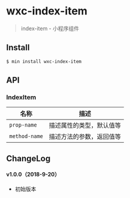 # wxc-index-item

> index-item - 小程序组件

## Install

``` bash
$ min install wxc-index-item
```


## API

### IndexItem

| 名称                  | 描述                         |
|----------------------|------------------------------|
|`prop-name`           | 描述属性的类型，默认值等         |
|`method-name`         | 描述方法的参数，返回值等         |

## ChangeLog

#### v1.0.0（2018-9-20）

- 初始版本
